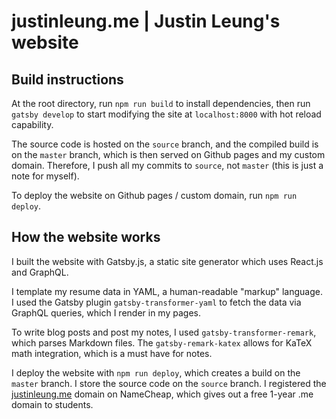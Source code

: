 # justinleung.me | Justin Leung's website

## Build instructions
At the root directory, run `npm run build` to install dependencies, then run `gatsby develop` to start modifying the site at `localhost:8000` with hot reload capability.

The source code is hosted on the `source` branch, and the compiled build is on the `master` branch, which is then served on Github pages and my custom domain. Therefore, I push all my commits to `source`, not `master` (this is just a note for myself). 

To deploy the website on Github pages / custom domain, run `npm run deploy`. 

## How the website works

I built the website with Gatsby.js, a static site generator which uses React.js and GraphQL.

I template my resume data in YAML, a human-readable "markup" language. I used the Gatsby plugin `gatsby-transformer-yaml` to fetch the data via GraphQL queries, which I render in my pages.  

To write blog posts and post my notes, I used `gatsby-transformer-remark`, which parses Markdown files. The `gatsby-remark-katex` allows for KaTeX math integration, which is a must have for notes.

I deploy the website with `npm run deploy`, which creates a build on the `master` branch. I store the source code on the `source` branch. I registered the [justinleung.me](https://justinleung.me) domain on NameCheap, which gives out a free 1-year .me domain to students.
